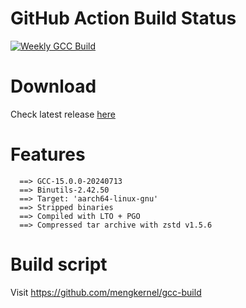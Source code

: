 # GitHub Action Build Status
[![Weekly GCC Build](https://github.com/mengkernel/gcc-build/actions/workflows/weekly-build.yml/badge.svg)](https://github.com/mengkernel/gcc-build/actions/workflows/weekly-build.yml)

# Download
Check latest release [here](https://github.com/mengkernel/gcc/releases/latest)

# Features
```
  ==> GCC-15.0.0-20240713
  ==> Binutils-2.42.50
  ==> Target: 'aarch64-linux-gnu'
  ==> Stripped binaries
  ==> Compiled with LTO + PGO
  ==> Compressed tar archive with zstd v1.5.6
```

# Build script
Visit https://github.com/mengkernel/gcc-build
